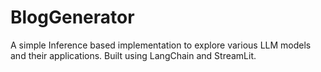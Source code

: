 # BlogGenerator

A simple Inference based implementation to explore various LLM models and their applications. Built using LangChain and StreamLit.
